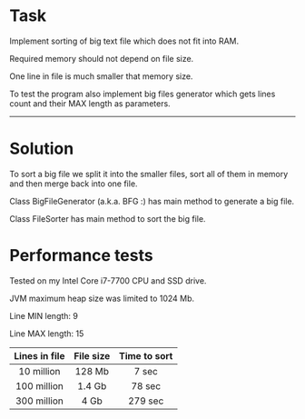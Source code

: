 # Task

Implement sorting of big text file which does not fit into RAM.

Required memory should not depend on file size.

One line in file is much smaller that memory size.

To test the program also implement big files generator which gets lines count and their MAX length as parameters.

---

# Solution

To sort a big file we split it into the smaller files, sort all of them in memory and then merge back into one file.

Class BigFileGenerator (a.k.a. BFG :) has main method to generate a big file.

Class FileSorter has main method to sort the big file.

# Performance tests
Tested on my Intel Core i7-7700 CPU and SSD drive.

JVM maximum heap size was limited to 1024 Mb.

Line MIN length: 9

Line MAX length: 15

| Lines in file | File size | Time to sort |
| :------------:|:---------:| :-----------:|
| 10 million    | 128 Mb    | 7 sec        |
| 100 million   | 1.4 Gb    | 78 sec       |
| 300 million   | 4 Gb      | 279 sec      |